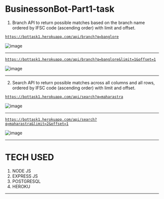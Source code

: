 # BusinessonBot-Part1-task
1. Branch API to return possible matches based on the branch name ordered by IFSC code (ascending order) with limit and offset.

[ ```https://bottask1.herokuapp.com/api/branch?q=banglore```](https://bottask1.herokuapp.com/api/branch?q=banglore)

![image](https://user-images.githubusercontent.com/79851078/170859201-74b8938f-ab07-4619-9465-2b6419e80baf.png)

---

[```https://bottask1.herokuapp.com/api/branch?q=banglore&limit=1&offset=1```](https://bottask1.herokuapp.com/api/branch?q=banglore&limit=1&offset=1)

![image](https://user-images.githubusercontent.com/79851078/170859889-6425203a-8f34-4aac-a97b-6fbdb4397422.png)


---

2. Search API to return possible matches across all columns and all rows, ordered by IFSC code (ascending order) with limit and offset.

[```https://bottask1.herokuapp.com/api/search?q=maharastra```](https://bottask1.herokuapp.com/api/search?q=MAHARASTRA)

![image](https://user-images.githubusercontent.com/79851078/170859348-9cd3b15e-43c7-4cfe-b331-870c00c2cdee.png)

---

[```https://bottask1.herokuapp.com/api/search?q=maharastra&limit=2&offset=1```](https://bottask1.herokuapp.com/api/search?q=MAHARASTRA&limit=2&offset=1)

![image](https://user-images.githubusercontent.com/79851078/170859925-ede43b25-ec7d-4ac9-b8e2-330a1c4ec7dc.png)

---


# TECH USED #

  1. NODE JS
  2. EXPRESS JS
  3. POSTGRESQL
  4. HEROKU

---
